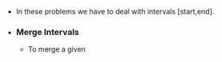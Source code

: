 - In these problems we have to deal with intervals [start,end].
- ### Merge Intervals
	- To merge a given